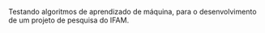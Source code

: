 Testando algoritmos de aprendizado de máquina, para o desenvolvimento de um projeto de pesquisa do IFAM.

